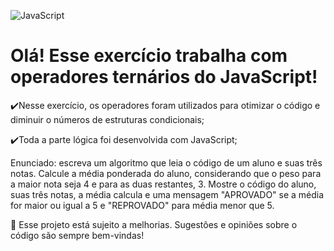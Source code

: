 ![JavaScript](https://img.shields.io/badge/javascript-%23323330.svg?style=for-the-badge&logo=javascript&logoColor=%23F7DF1E)
<h1>Olá! Esse exercício trabalha com operadores ternários do JavaScript!</h1>

✔️Nesse exercício, os operadores foram utilizados para otimizar o código e diminuir o números de estruturas condicionais;

✔️Toda a parte lógica foi desenvolvida com JavaScript;

Enunciado: escreva um algoritmo que leia o código de um aluno e suas três notas. Calcule a média ponderada do aluno, considerando que o peso para a maior nota seja 4 e para as duas restantes, 3. Mostre o código do aluno, suas três notas, a média calcula e uma mensagem "APROVADO" se a média for maior ou igual a 5 e "REPROVADO" para média menor que 5.

🌱 Esse projeto está sujeito a melhorias. Sugestões e opiniões sobre o código são sempre bem-vindas!
